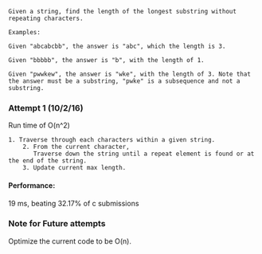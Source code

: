 ```
Given a string, find the length of the longest substring without repeating characters.

Examples:

Given "abcabcbb", the answer is "abc", which the length is 3.

Given "bbbbb", the answer is "b", with the length of 1.

Given "pwwkew", the answer is "wke", with the length of 3. Note that the answer must be a substring, "pwke" is a subsequence and not a substring.
```

### Attempt 1 (10/2/16)
Run time of O(n^2)
```
1. Traverse through each characters within a given string. 
    2. From the current character,
       Traverse down the string until a repeat element is found or at the end of the string.
    3. Update current max length.
```
#### Performance:
19 ms, beating 32.17% of c submissions
### Note for Future attempts
Optimize the current code to be O(n).
